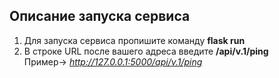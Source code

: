 ## Описание запуска сервиса  
1. Для запуска сервиса пропишите команду __flask run__  
2. В строке URL после вашего адреса введите __/api/v.1/ping__  
     Пример-> _http://127.0.0.1:5000/api/v.1/ping_
